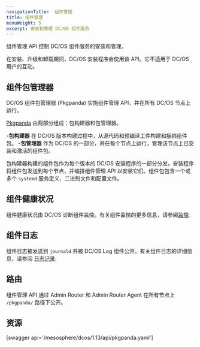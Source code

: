 ```yaml
---
navigationTitle:  组件管理
title: 组件管理
menuWeight: 5
excerpt: 安装和管理 DC/OS 组件服务
---
```


组件管理 API 控制 DC/OS 组件服务的安装和管理。

在安装、升级和卸载期间，DC/OS 安装程序会使用该 API。它不适用于 DC/OS 用户的互动。

## 组件包管理器

DC/OS 组件包管理器 (Pkgpanda) 实施组件管理 API，并在所有 DC/OS 节点上运行。

[Pkgpanda](https://github.com/dcos/dcos/tree/master/pkgpanda) 由两部分组成：包构建器和包管理器。

-**包构建器** 在 DC/OS 版本构建过程中，从源代码和预编译工件构建和捆绑组件包。
-**包管理器** 作为 DC/OS 的一部分，并在每个节点上运行，管理该节点上已安装和激活的组件包。

包构建器构建的组件包作为每个版本的 DC/OS 安装程序的一部分分发。安装程序将组件包发送到每个节点，并编排组件管理 API 以安装它们。组件包包含一个或多个 `systemd` 服务定义、二进制文件和配置文件。


## 组件健康状况

组件健康状况由 DC/OS 诊断组件监控。有关组件监控的更多信息，请参阅[监控](/mesosphere/dcos/cn/1.13/monitoring/).


## 组件日志

组件日志被发送到 `journald` 并被 DC/OS Log 组件公开。有关组件日志的详细信息，请参阅 [日志记录](/mesosphere/dcos/cn/1.13/monitoring/logging/).


## 路由

组件管理 API 通过 Admin Router 和 Admin Router Agent 在所有节点上 `/pkgpanda/` 路径下公开。


## 资源

[swagger api='/mesosphere/dcos/1.13/api/pkgpanda.yaml']
